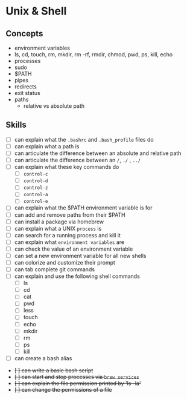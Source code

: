 # Unix & Shell

## Concepts

* environment variables
* ls, cd, touch, rm, mkdir, rm -rf, rmdir, chmod, pwd, ps, kill, echo
* processes
* sudo
* $PATH
* pipes
* redirects
* exit status
* paths
  * relative vs absolute path


## Skills


- [ ] can explain what the `.bashrc` and `.bash_profile` files do
- [ ] can explain what a path is
- [ ] can articulate the difference between an absolute and relative path
- [ ] can articulate the difference between an `/`, `./` , `../`
- [ ] can explain what these key commands do
  - [ ] `control-c`
  - [ ] `control-d`
  - [ ] `control-z`
  - [ ] `control-a`
  - [ ] `control-e`
- [ ] can explain what the $PATH environment variable is for
- [ ] can add and remove paths from their $PATH
- [ ] can install a package via homebrew
- [ ] can explain what a UNIX `process` is
- [ ] can search for a running process and kill it
- [ ] can explain what `environment variables` are
- [ ] can check the value of an environment variable
- [ ] can set a new environment variable for all new shells
- [ ] can colorize and customize their prompt
- [ ] can tab complete git commands
- [ ] can explain and use the following shell commands
  - [ ] ls
  - [ ] cd
  - [ ] cat
  - [ ] pwd
  - [ ] less
  - [ ] touch
  - [ ] echo
  - [ ] mkdir
  - [ ] rm
  - [ ] ps
  - [ ] kill
- [ ] can create a bash alias
- ~~[ ] can write a basic bash script~~
- ~~[ ] can start and stop processes via `brew services`~~
- ~~[ ] can explain the file permission printed by 'ls -la'~~
- ~~[ ] can change the permissions of a file~~

